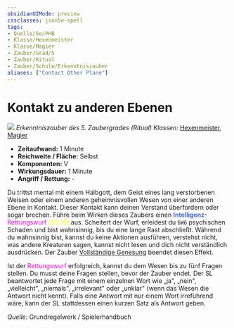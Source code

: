 ```yaml
---
obsidianUIMode: preview
cssclasses: json5e-spell
tags:
- Quelle/5e/PHB
- Klasse/Hexenmeister
- Klasse/Magier
- Zauber/Grad/5
- Zauber/Ritual
- Zauber/Schule/Erkenntniszauber
aliases: ["Contact Other Plane"]
---
```

# Kontakt zu anderen Ebenen
![](../../../99%20-%20Setup/Files/Bildersammlung/Symbolik/Erkenntniszauber.webp#token)
*Erkenntniszauber des 5. Zaubergrades (Ritual)*
*Klassen:* [Hexenmeister](../Klassen/Hexenmeister.md), [Magier](../Klassen/Magier.md)

- **Zeitaufwand:** 1 Minute
- **Reichweite / Fläche:** Selbst
- **Komponenten:** V
- **Wirkungsdauer:** 1 Minute
- **Angriff / Rettung:** -

Du trittst mental mit einem Halbgott, dem Geist eines lang verstorbenen Weisen oder einem anderen geheimnisvollen Wesen von einer anderen Ebene in Kontakt. Dieser Kontakt kann deinen Verstand überfordern oder sogar brechen. Führe beim Wirken dieses Zaubers einen <font color="royalblue">**Intelligenz**</font>-<font color="#FF00E0">Rettungswurf</font> <font color="yellow">(SG 15)</font> aus. Scheitert der Wurf, erleidest du `6W6` psychischen Schaden und bist wahnsinnig, bis du eine lange Rast abschließt. Während du wahnsinnig bist, kannst du keine Aktionen ausführen, verstehst nicht, was andere Kreaturen sagen, kannst nicht lesen und dich nicht verständlich ausdrücken. Der Zauber [Vollständige Genesung](Vollständige-Genesung.md) beendet diesen Effekt.

Ist der <font color="#FF00E0">Rettungswurf</font> erfolgreich, kannst du dem Wesen bis zu fünf Fragen stellen. Du musst deine Fragen stellen, bevor der Zauber endet. Der SL beantwortet jede Frage mit einem einzelnen Wort wie „ja", „nein", „vielleicht", „niemals", „irrelevant" oder „unklar" (wenn das Wesen die Antwort nicht kennt). Falls eine Antwort mit nur einem Wort irreführend wäre, kann der SL stattdessen einen kurzen Satz als Antwort geben.

 *Quelle:* Grundregelwerk / Spielerhandbuch